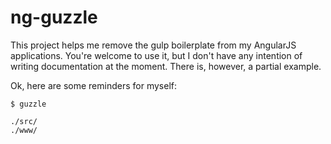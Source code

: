 # ng-guzzle

This project helps me remove the gulp boilerplate from my AngularJS applications. You're welcome to use it, but I don't have any intention of writing documentation at the moment. There is, however, a partial example.

Ok, here are some reminders for myself:

```
$ guzzle
```

```
./src/
./www/
```
